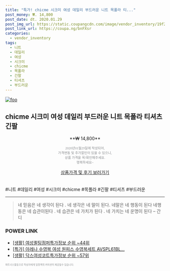 ```yaml
--- 
title: "특가! chicme 시크미 여성 데일리 부드러운 니트 목폴라 티..." 
post_money: ₩. 14,800 
post_date: dt. 2020.01.29 
post_img_url: https://static.coupangcdn.com/image/vendor_inventory/19f2/0ed5ca367fa2cbf9865b9d2f1da9d24742795939f815255abc4d5e997f8e.jpg 
post_link_url: https://coupa.ng/bnFXsr 
categories: 
  - vendor_inventory 
tags: 
  - 니트 
  - 데일리 
  - 여성 
  - 시크미 
  - chicme 
  - 목폴라 
  - 긴팔 
  - 티셔츠 
  - 부드러운 
--- 
```

[![foo](https://static.coupangcdn.com/image/vendor_inventory/19f2/0ed5ca367fa2cbf9865b9d2f1da9d24742795939f815255abc4d5e997f8e.jpg)](https://coupa.ng/bnFXsr) 

## chicme 시크미 여성 데일리 부드러운 니트 목폴라 티셔츠 긴팔 
<p style="text-align: center;">**₩ 14,800**</p> 
<p style="text-align: center;"><span style="color: #898c8f; font-family: Georgia,Times,serif; font-size: 0.75em;">2020년01월29일에 작성되어, <br>가격변동 및 추가할인이 있을 수 있으니,<br> 상품 가격을 꼭!확인해주세요.<br>행복하세요~</span> 
</p>	 
<div markdown="0" style="text-align: center;"><a href="https://coupa.ng/bnFXsr" class="btn btn--success">상품가격 및 후기 보러가기</a></div> 
<br><br> 
  #니트 #데일리 #여성 #시크미 #chicme #목폴라 #긴팔 #티셔츠 #부드러운 
<hr> 

> 네 믿음은 네 생각이 된다 . 네 생각은  네 말이 된다. 네말은 네 행동이 된다 네행동은 네 습관이된다 . 네 습관은 네 가치가 된다 . 네 가치는 네 운명이 된다 – 간디 


### POWER LINK

* <a href="https://blog.naver.com/fasyy4321/221770872483" target="_blank"> [생활] 여성퀼팅점퍼특가정보 순위 ~44위</a>
* <a href="https://blog.naver.com/sakai111/221788124804" target="_blank">[특가] 아레나 수영복 여성 원피스 수영복세트 AVSPL61BL...</a>
* <a href="https://blog.naver.com/fasyy4321/221772341752" target="_blank"> [생활] 닥스여성코트특가정보 순위 ~57위</a>

<span style="color: #898c8f; font-family: Georgia,Times,serif; font-size: 0.55em;">파트너스활동으로 작성자에게 일정액의 커미션이 제공될수 있습니다.</span> 
